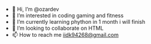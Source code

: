 - 👋 Hi, I’m @ozardev
- 👀 I’m interested in coding gaming and fitness
- 🌱 I’m currently learning phython in 1 month i will finish 
- 💞️ I’m looking to collaborate on HTML 
- 📫 How to reach me iidk94268@gmail.com

<!---
ozardev/ozardev is a ✨ special ✨ repository because its `README.md` (this file) appears on your GitHub profile.
You can click the Preview link to take a look at your changes.
--->
